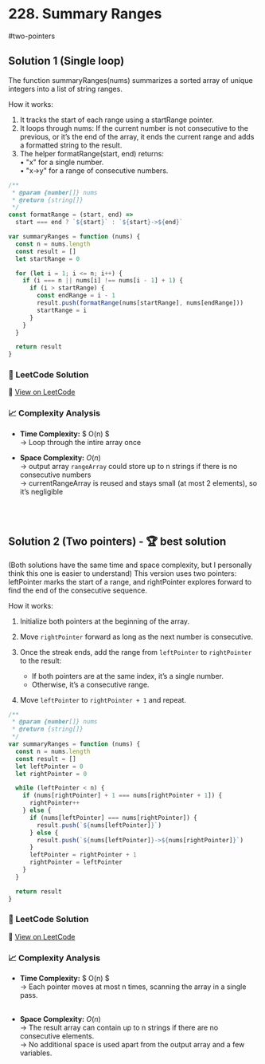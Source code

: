 # 228. Summary Ranges

#two-pointers

## Solution 1 (Single loop)

The function summaryRanges(nums) summarizes a sorted array of unique integers into a list of string ranges.

How it works:<br>

1. It tracks the start of each range using a startRange pointer.<br>
2. It loops through nums: If the current number is not consecutive to the previous, or it’s the end of the array, it ends the current range and adds a formatted string to the result.<br>
3. The helper formatRange(start, end) returns:<br>
   • "x" for a single number.<br>
   • "x->y" for a range of consecutive numbers.<br>

```javascript
/**
 * @param {number[]} nums
 * @return {string[]}
 */
const formatRange = (start, end) =>
  start === end ? `${start}` : `${start}->${end}`

var summaryRanges = function (nums) {
  const n = nums.length
  const result = []
  let startRange = 0

  for (let i = 1; i <= n; i++) {
    if (i === n || nums[i] !== nums[i - 1] + 1) {
      if (i > startRange) {
        const endRange = i - 1
        result.push(formatRange(nums[startRange], nums[endRange]))
        startRange = i
      }
    }
  }

  return result
}
```

### 📝 LeetCode Solution

🔗 [View on LeetCode](https://leetcode.com/problems/summary-ranges/submissions/1734276065/?envType=problem-list-v2&envId=2mxn884m)

### 📈 Complexity Analysis

- **Time Complexity:** $ O(n) $ <br>
  → Loop through the intire array once
  <br>
- **Space Complexity:** $O(n)$ <br>
  → output array `rangeArray` could store up to n strings if there is no consecutive numbers <br>
  → currentRangeArray is reused and stays small (at most 2 elements), so it’s negligible <br>

  <br>
  <br>

## Solution 2 (Two pointers) - 🏆 best solution

(Both solutions have the same time and space complexity, but I personally think this one is easier to understand)
This version uses two pointers: leftPointer marks the start of a range, and rightPointer explores forward to find the end of the consecutive sequence.<br>

How it works: <br>

1. Initialize both pointers at the beginning of the array.
2. Move `rightPointer` forward as long as the next number is consecutive.
3. Once the streak ends, add the range from `leftPointer` to `rightPointer` to the result:

   - If both pointers are at the same index, it’s a single number.
   - Otherwise, it’s a consecutive range.

4. Move `leftPointer` to `rightPointer + 1` and repeat.

```javascript
/**
 * @param {number[]} nums
 * @return {string[]}
 */
var summaryRanges = function (nums) {
  const n = nums.length
  const result = []
  let leftPointer = 0
  let rightPointer = 0

  while (leftPointer < n) {
    if (nums[rightPointer] + 1 === nums[rightPointer + 1]) {
      rightPointer++
    } else {
      if (nums[leftPointer] === nums[rightPointer]) {
        result.push(`${nums[leftPointer]}`)
      } else {
        result.push(`${nums[leftPointer]}->${nums[rightPointer]}`)
      }
      leftPointer = rightPointer + 1
      rightPointer = leftPointer
    }
  }

  return result
}
```

### 📝 LeetCode Solution

🔗 [View on LeetCode](https://leetcode.com/problems/summary-ranges/submissions/1734982490/?envType=problem-list-v2&envId=2mxn884m)

### 📈 Complexity Analysis

- **Time Complexity:** $ O(n) $ <br>
  → Each pointer moves at most n times, scanning the array in a single pass.  
  <br>
- **Space Complexity:** $O(n)$ <br>
  → The result array can contain up to n strings if there are no consecutive elements.  
  → No additional space is used apart from the output array and a few variables.

  <br>
  <br>
